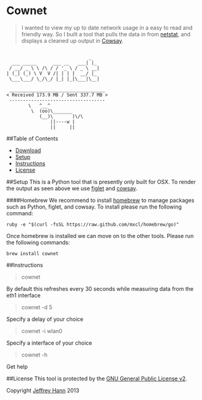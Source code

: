 Cownet
======

> I wanted to view my up to date network usage in a easy to read and friendly way. So I built a tool that pulls the data in from [netstat](http://linux.die.net/man/8/netstat), and displays a cleaned up output in [Cowsay](http://linux.die.net/man/1/cowsay).

```

                              _
  ___ _____      ___ __   ___| |_
 / __/ _ \ \ /\ / / '_ \ / _ \ __|
| (_| (_) \ V  V /| | | |  __/ |_
 \___\___/ \_/\_/ |_| |_|\___|\__|

 ___________________________________
< Received 173.9 MB / Sent 337.7 MB >
 -----------------------------------
        \   ^__^
         \  (oo)\_______
            (__)\       )\/\
                ||----w |
                ||     ||

```

##Table of Contents
* [Download](#download)
* [Setup](#setup)
* [Instructions](#instructions)
* [License](#license)

##Setup
This is a Python tool that is presently only built for OSX. To render the output as seen above we use [figlet](http://www.figlet.org/) and [cowsay](http://en.wikipedia.org/wiki/Cowsay).

####Homebrew
We recommend to install [homebrew](http://brew.sh/) to manage packages such as Python, figlet, and cowsay. To install please run the following command:
```
ruby -e "$(curl -fsSL https://raw.github.com/mxcl/homebrew/go)"
```

Once homebrew is installed we can move on to the other tools. Please run the following commands:
```
brew install cownet
```

##Instructions
> cownet

By default this refreshes every 30 seconds while measuring data from the eth1 interface


> cownet -d 5

Specify a delay of your choice


> cownet -i wlan0

Specify a interface of your choice


> cownet -h

Get help

##License
This tool is protected by the [GNU General Public License v2](http://www.gnu.org/licenses/gpl-2.0.html).

Copyright [Jeffrey Hann](http://jeffreyhann.ca/) 2013
